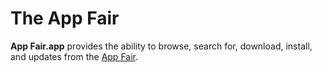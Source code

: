# The App Fair

**App Fair.app** provides the ability to browse, search for, download,
install, and updates from the [App Fair](https://www.appfair.net).






